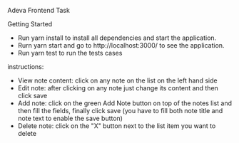 Adeva Frontend Task

Getting Started

- Run yarn install to install all dependencies and start the application.
- Rurn yarn start and go to http://localhost:3000/ to see the application.
- Run yarn test to run the tests cases

instructions:
- View note content: click on any note on the list on the left hand side
- Edit note: after clicking on any note just change its content and then click save
- Add note: click on the green Add Note button on top of the notes list and then fill the fields, finally click save (you       have to fill both note title and note text to enable the save button)
- Delete note: click on the "X" button next to the list item you want to delete
